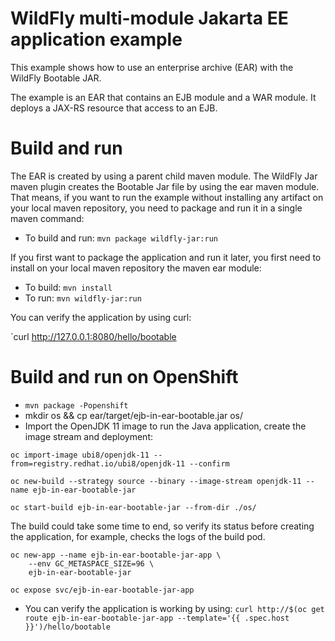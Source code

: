 # WildFly multi-module Jakarta EE application example

This example shows how to use an enterprise archive (EAR) with the WildFly Bootable JAR.

The example is an EAR that contains an EJB module and a WAR module. It deploys a JAX-RS resource that access to an EJB.

Build and run
=============

The EAR is created by using a parent child maven module. The WildFly Jar maven plugin creates the Bootable Jar file by using the ear maven module. That means, if you want to run the example without installing any artifact on your local maven repository, you need to package and run it in a single maven command:

* To build and run: `mvn package wildfly-jar:run`

If you first want to package the application and run it later, you first need to install on your local maven repository the maven ear module:

* To build: `mvn install`
* To run: `mvn wildfly-jar:run`

You can verify the application by using curl:

`curl http://127.0.0.1:8080/hello/bootable


Build and run on OpenShift
==========================

* `mvn package -Popenshift`
* mkdir os && cp ear/target/ejb-in-ear-bootable.jar os/
* Import the OpenJDK 11 image to run the Java application, create the image stream and deployment:
```
oc import-image ubi8/openjdk-11 --from=registry.redhat.io/ubi8/openjdk-11 --confirm

oc new-build --strategy source --binary --image-stream openjdk-11 --name ejb-in-ear-bootable-jar

oc start-build ejb-in-ear-bootable-jar --from-dir ./os/
```

The build could take some time to end, so verify its status before creating the application, for example, checks the logs of the build pod.

```
oc new-app --name ejb-in-ear-bootable-jar-app \
    --env GC_METASPACE_SIZE=96 \
    ejb-in-ear-bootable-jar

oc expose svc/ejb-in-ear-bootable-jar-app
```
* You can verify the application is working by using:
`curl http://$(oc get route ejb-in-ear-bootable-jar-app --template='{{ .spec.host }}')/hello/bootable`

